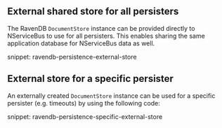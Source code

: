 

## External shared store for all persisters

The RavenDB `DocumentStore` instance can be provided directly to NServiceBus to use for all persisters. This enables sharing the same application database for NServiceBus data as well.

snippet: ravendb-persistence-external-store


## External store for a specific persister

An externally created `DocumentStore` instance can be used for a specific persister (e.g. timeouts) by using the following code:

snippet: ravendb-persistence-specific-external-store